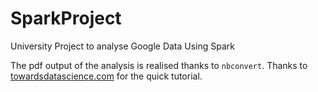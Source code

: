 # SparkProject
University Project to analyse Google Data Using Spark

The pdf output of the analysis is realised thanks to `nbconvert`. Thanks to [towardsdatascience.com](https://towardsdatascience.com/how-to-convert-jupyter-notebooks-into-pdf-5accaef3758) for the quick tutorial.